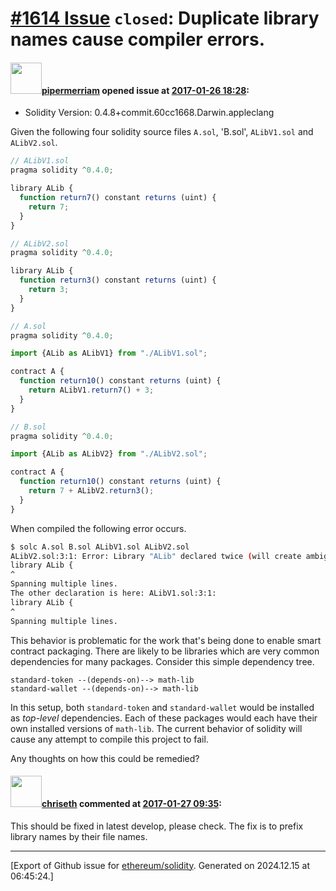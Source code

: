 # [\#1614 Issue](https://github.com/ethereum/solidity/issues/1614) `closed`: Duplicate library names cause compiler errors.

#### <img src="https://avatars.githubusercontent.com/u/824194?v=4" width="50">[pipermerriam](https://github.com/pipermerriam) opened issue at [2017-01-26 18:28](https://github.com/ethereum/solidity/issues/1614):

* Solidity Version: 0.4.8+commit.60cc1668.Darwin.appleclang

Given the following four solidity source files `A.sol`, 'B.sol', `ALibV1.sol` and `ALibV2.sol`.

```javascript
// ALibV1.sol
pragma solidity ^0.4.0;

library ALib {
  function return7() constant returns (uint) {
    return 7;
  }
}

// ALibV2.sol
pragma solidity ^0.4.0;

library ALib {
  function return3() constant returns (uint) {
    return 3;
  }
}

// A.sol
pragma solidity ^0.4.0;

import {ALib as ALibV1} from "./ALibV1.sol";

contract A {
  function return10() constant returns (uint) {
    return ALibV1.return7() + 3;
  }
}

// B.sol
pragma solidity ^0.4.0;

import {ALib as ALibV2} from "./ALibV2.sol";

contract A {
  function return10() constant returns (uint) {
    return 7 + ALibV2.return3();
  }
}
```

When compiled the following error occurs.

```bash
$ solc A.sol B.sol ALibV1.sol ALibV2.sol
ALibV2.sol:3:1: Error: Library "ALib" declared twice (will create ambiguities during linking).
library ALib {
^
Spanning multiple lines.
The other declaration is here: ALibV1.sol:3:1:
library ALib {
^
Spanning multiple lines.
```

This behavior is problematic for the work that's being done to enable smart contract packaging.  There are likely to be libraries which are very common dependencies for many packages.  Consider this simple dependency tree.

```
standard-token --(depends-on)--> math-lib
standard-wallet --(depends-on)--> math-lib
```

In this setup, both `standard-token` and `standard-wallet` would be installed as *top-level* dependencies.  Each of these packages would each have their own installed versions of `math-lib`.  The current behavior of solidity will cause any attempt to compile this project to fail.

Any thoughts on how this could be remedied?

#### <img src="https://avatars.githubusercontent.com/u/9073706?v=4" width="50">[chriseth](https://github.com/chriseth) commented at [2017-01-27 09:35](https://github.com/ethereum/solidity/issues/1614#issuecomment-275624551):

This should be fixed in latest develop, please check. The fix is to prefix library names by their file names.


-------------------------------------------------------------------------------



[Export of Github issue for [ethereum/solidity](https://github.com/ethereum/solidity). Generated on 2024.12.15 at 06:45:24.]
